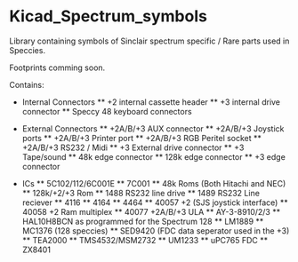# Kicad_Spectrum_symbols
Library containing symbols of Sinclair spectrum specific / Rare parts used in Speccies. 

Footprints comming soon.

Contains:
*  Internal Connectors
**    +2 internal cassette header
**    +3 internal drive connector
**    Speccy 48 keyboard connectors
    
*  External Connectors
**    +2A/B/+3 AUX connector
**    +2A/B/+3 Joystick ports
**    +2A/B/+3 Printer port
**    +2A/B/+3 RGB Peritel socket
**    +2A/B/+3 RS232 / Midi
**    +3 External drive connector
**    +3 Tape/sound
**   48k edge connector
**   128k edge connector
**   +3 edge connector

*  ICs
**    5C102/112/6C001E
**    7C001
**    48k Roms (Both Hitachi and NEC)
**    128k/+2/+3 Rom
**    1488 RS232 line drive
**    1489 RS232 Line reciever
**    4116
**    4164
**    4464
**    40057 +2 (SJS joystick interface)
**    40058 +2 Ram multiplex
**    40077 +2A/B/+3 ULA
**    AY-3-8910/2/3
**    HAL10H8BCN as programmed for the Spectrum 128
**    LM1889
**    MC1376 (128 speccies)
**    SED9420 (FDC data seperator used in the +3)
**    TEA2000
**    TMS4532/MSM2732
**    UM1233
**   uPC765 FDC
**    ZX8401
